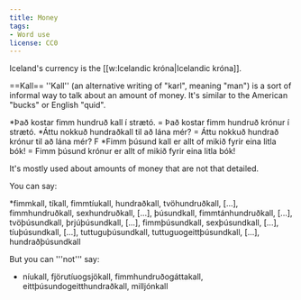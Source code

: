 ```yaml
---
title: Money
tags:
- Word use
license: CC0
---
```


Iceland's currency is the [[w:Icelandic króna|Icelandic króna]].

==Kall==
''Kall'' (an alternative writing of "karl", meaning "man") is a sort of informal way to talk about an amount of money. It's similar to the American "bucks" or English "quid".

*Það kostar fimm hundruð kall í strætó. = Það kostar fimm hundruð krónur í strætó.
*Áttu nokkuð hundraðkall til að lána mér? = Áttu nokkuð hundrað krónur til að lána mér? F
*Fimm þúsund kall er allt of mikið fyrir eina litla bók! = Fimm þúsund krónur er allt of mikið fyrir eina litla bók!

It's mostly used about amounts of money that are not that detailed.

You can say:

*fimmkall, tíkall, fimmtíukall, hundraðkall, tvöhundruðkall, [...], fimmhundruðkall, sexhundruðkall, [...], þúsundkall, fimmtánhundruðkall, [...], tvöþúsundkall, þrjúþúsundkall, [...], fimmþúsundkall, sexþúsundkall, [...], tíuþúsundkall, [...], tuttuguþúsundkall, tuttuguogeittþúsundkall, [...], hundraðþúsundkall

But you can '''not''' say:

* níukall, fjörutíuogsjökall, fimmhundruðogáttakall, eittþúsundogeitthundraðkall, milljónkall<br />

